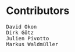 <!SLIDE noprinti small>

# Contributors

<pre>
David Okon
Dirk G&ouml;tz
Julien Pivotto
Markus Waldm&uuml;ller
</pre>
